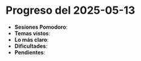 # Progreso del 2025-05-13

- **Sesiones Pomodoro**:
- **Temas vistos**:
- **Lo más claro**:
- **Dificultades**:
- **Pendientes**:
